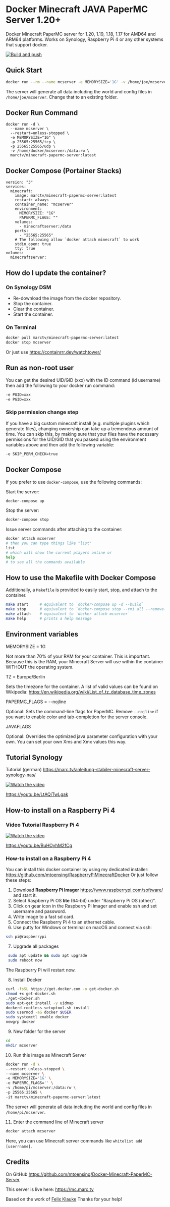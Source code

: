 # Docker Minecraft JAVA PaperMC Server 1.20+

Docker Minecraft PaperMC server for 1.20, 1.19, 1.18, 1.17 for AMD64 and ARM64 platforms. Works on Synology, Raspberry Pi 4 or any other systems that support docker.

[![Build and push](https://github.com/mtoensing/Docker-Minecraft-PaperMC-Server/actions/workflows/dockerimage.yml/badge.svg?branch=master&event=push)](https://github.com/mtoensing/Docker-Minecraft-PaperMC-Server/actions/workflows/dockerimage.yml)

## Quick Start

```sh
docker run --rm --name mcserver -e MEMORYSIZE='1G' -v /home/joe/mcserver:/data:rw -p 25565:25565 -i marctv/minecraft-papermc-server:latest
```

The server will generate all data including the world and config files in `/home/joe/mcserver`. Change that to an existing folder.

## Docker Run Command
```shell
docker run -d \
  --name mcserver \
  --restart=unless-stopped \
  -e MEMORYSIZE="1G" \
  -p 25565:25565/tcp \
  -p 25565:25565/udp \
  -v /home/docker/mcserver:/data:rw \
  marctv/minecraft-papermc-server:latest
```
## Docker Compose (Portainer Stacks)

```shell
version: "3"
services:
  minecraft:
    image: marctv/minecraft-papermc-server:latest
    restart: always
    container_name: "mcserver"
    environment:
      MEMORYSIZE: "1G"
      PAPERMC_FLAGS: ""
    volumes:
      - minecraftserver:/data
    ports:
      - "25565:25565"
    # The following allow `docker attach minecraft` to work
    stdin_open: true
    tty: true
volumes:
  minecraftserver:
```

## How do I update the container?

### On Synology DSM

- Re-download the image from the docker repository.
- Stop the container.
- Clear the container.
- Start the container.

### On Terminal

```sh
docker pull marctv/minecraft-papermc-server:latest
docker stop mcserver
```

Or just use https://containrrr.dev/watchtower/

## Run as non-root user

You can get the desired UID/GID (xxx) with the ID command (id username) then add the following to your docker run command:

```sh
-e PUID=xxx
-e PGID=xxx
```

### Skip permission change step

If you have a big custom minecraft install (e.g. multiple plugins which generate files), changing ownership can take up a
tremendous amount of time. You can skip this, by making sure that your files have the necessary permissions for the UID/GID
that you passed using the environment variables above and then add the following variable:

```sh
-e SKIP_PERM_CHECK=true
```

## Docker Compose

If you prefer to use `docker-compose`, use the following commands:

Start the server:

```sh
docker-compose up
```

Stop the server:

```sh
docker-compose stop
```

Issue server commands after attaching to the container:

```sh
docker attach mcserver
# then you can type things like "list"
list
# which will show the current players online or
help
# to see all the commands available
```

## How to use the Makefile with Docker Compose

Additionally, a `Makefile` is provided to easily start, stop, and attach to the container.

```sh
make start     # equivalent to `docker-compose up -d --build`
make stop      # equivalent to `docker-compose stop --rmi all --remove-orphans`
make attach    # equivalent to `docker attach mcserver`
make help      # prints a help message
```

## Environment variables

MEMORYSIZE = 1G

Not more than 70% of your RAM for your container. This is important. Because this is the RAM, your Minecraft Server will use within the container WITHOUT the operating system.

TZ = Europe/Berlin

Sets the timezone for the container. A list of valid values can be found on Wikipedia: https://en.wikipedia.org/wiki/List_of_tz_database_time_zones

PAPERMC_FLAGS = --nojline

Optional: Sets the command-line flags for PaperMC. Remove `--nojline` if you want to enable color and tab-completion for the server console.

JAVAFLAGS 

Optional: Overrides the optimized java parameter configuration with your own. You can set your own Xms and Xmx values this way.

## Tutorial Synology

Tutorial (german) https://marc.tv/anleitung-stabiler-minecraft-server-synology-nas/

[![Watch the video](https://img.youtube.com/vi/LtAQiTwLgak/maxresdefault.jpg)](https://youtu.be/LtAQiTwLgak)

https://youtu.be/LtAQiTwLgak

## How-to install on a Raspberry Pi 4

### Video Tutorial Raspberry Pi 4

[![Watch the video](https://img.youtube.com/vi/BuHOyhM2fCg/maxresdefault.jpg)](https://youtu.be/BuHOyhM2fCg)

https://youtu.be/BuHOyhM2fCg

### How-to install on a Raspberry Pi 4

You can install this docker container by using my dedicated installer: https://github.com/mtoensing/RaspberryPiMinecraftDocker Or just follow these steps:

1. Download **Raspberry Pi Imager** https://www.raspberrypi.com/software/ and start it.
2. Select Raspberry Pi OS **lite** (64-bit) under "Raspberry Pi OS (other)".
3. Click on gear icon in the Raspberry Pi Imager and enable ssh and set username and password.
4. Write image to a fast sd card.
5. Connect the Raspberry Pi 4 to an ethernet cable.
6. Use putty for Windows or terminal on macOS and connect via ssh:

```sh
ssh pi@raspberrypi
```

7. Upgrade all packages

```sh
 sudo apt update && sudo apt upgrade
 sudo reboot now
```

The Raspberry Pi will restart now.

8. Install Docker

```sh
curl -fsSL https://get.docker.com -o get-docker.sh
chmod +x get-docker.sh
./get-docker.sh
sudo apt-get install -y uidmap
dockerd-rootless-setuptool.sh install
sudo usermod -aG docker $USER
sudo systemctl enable docker
newgrp docker
```

9. New folder for the server

```sh
cd
mkdir mcserver
```

10. Run this image as Minecraft Server

```sh
docker run -d \
--restart unless-stopped \
--name mcserver \
-e MEMORYSIZE='1G' \
-e PAPERMC_FLAGS='' \
-v /home/pi/mcserver:/data:rw \
-p 25565:25565 \
-it marctv/minecraft-papermc-server:latest
```

The server will generate all data including the world and config files in `/home/pi/mcserver`.

11. Enter the command line of Minecraft server

```sh
docker attach mcserver
```

Here, you can use Minecraft server commands like `whitelist add [userrname]`.

## Credits

On GitHub https://github.com/mtoensing/Docker-Minecraft-PaperMC-Server

This server is live here: https://mc.marc.tv

Based on the work of [Felix Klauke](https://github.com/FelixKlauke/paperspigot-docker) Thanks for your help!
